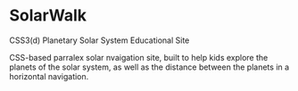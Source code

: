 SolarWalk
=========

CSS3(d) Planetary Solar System Educational Site

CSS-based parralex solar nvaigation site, built to help kids explore the planets of the solar system, as well as the distance between the planets in a horizontal navigation.
